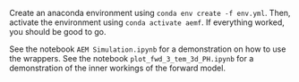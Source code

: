 Create an anaconda environment using `conda env create -f env.yml`. Then, activate the environment using `conda activate aemf`. If everything worked, you should be good to go.

See the notebook `AEM Simulation.ipynb` for a demonstration on how to use the wrappers. See the notebook `plot_fwd_3_tem_3d_PH.ipynb` for a demonstration of the inner workings of the forward model.
